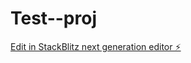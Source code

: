 # Test--proj

[Edit in StackBlitz next generation editor ⚡️](https://stackblitz.com/~/github.com/Sharon010102/Test--proj)